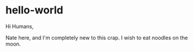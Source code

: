 # hello-world

Hi Humans,

Nate here, and I'm completely new to this crap.
I wish to eat noodles on the moon.
